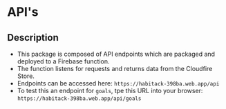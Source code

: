 
# API's

## Description
- This package is composed of API endpoints which are packaged and deployed to a Firebase function.
- The function listens for requests and returns data from the Cloudfire Store.
- Endpoints can be accessed here: `https://habitack-398ba.web.app/api`
- To test this an endpoint for `goals`, tpe this URL into your browser: `https://habitack-398ba.web.app/api/goals`